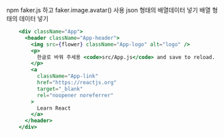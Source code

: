 
npm faker.js 하고 faker.image.avatar() 사용
json 형태의 배열데이터 넣기
배열 형태의 데이터 넣기
```jsx 문법
    <div className="App">
      <header className="App-header">
        <img src={flower} className="App-logo" alt="logo" />
        <p>
          한글로 바꿔 주세용 <code>src/App.js</code> and save to reload.
        </p>
        <a
          className="App-link"
          href="https://reactjs.org"
          target="_blank"
          rel="noopener noreferrer"
        >
          Learn React
        </a>
      </header>
    </div>
```